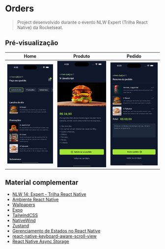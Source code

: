 # Orders

> Project desenvolvido durante o evento NLW Expert (Trilha React Native) da Rocketseat.

## Pré-visualização

| Home | Produto | Pedido |
|---|---|---|
| ![Home](./preview-home.png) | ![Product](./preview-product.png) | ![Order](./preview-order.png) |


## Material complementar

- [NLW 14: Expert - Trilha React Native](https://efficient-sloth-d85.notion.site/NLW-14-Expert-9e11ff472de64b08a5f9e277a20c3ecc)
- [Ambiente React Native](https://react-native.rocketseat.dev/)
- [Wallpapers](https://drive.google.com/drive/folders/1bdX5SIrw6MBBqBkZgryc4H_omPQhuPx-)
- [Expo](https://expo.dev/)
- [TailwindCSS](https://tailwindcss.com/)
- [NativeWind](https://www.nativewind.dev/)
- [Zustand](https://docs.pmnd.rs/zustand/getting-started/introduction)
- [Gerenciamento de Estados no React Native](https://efficient-sloth-d85.notion.site/Gerenciamento-de-Estados-no-React-Native-1d6aa529921643faaf9379f2b588bb01)
- [react-native-keyboard-aware-scroll-view](https://www.npmjs.com/package/react-native-keyboard-aware-scroll-view)
- [React Native Async Storage](https://www.npmjs.com/package/@react-native-async-storage/async-storage)
